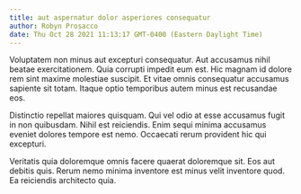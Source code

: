 ```yaml
---
title: aut aspernatur dolor asperiores consequatur
author: Robyn Prosacco
date: Thu Oct 28 2021 11:13:17 GMT-0400 (Eastern Daylight Time)
---
```

Voluptatem non minus aut excepturi consequatur. Aut accusamus nihil beatae exercitationem. Quia corrupti impedit eum est. Hic magnam id dolore rem sint maxime molestiae suscipit. Et vitae omnis consequatur accusamus sapiente sit totam. Itaque optio temporibus autem minus est recusandae eos.

 Distinctio repellat maiores quisquam. Qui vel odio at esse accusamus fugit in non quibusdam. Nihil est reiciendis. Enim sequi minima accusamus eveniet dolores tempore est nemo. Occaecati rerum provident hic qui excepturi.

 Veritatis quia doloremque omnis facere quaerat doloremque sit. Eos aut debitis quis. Rerum nemo minima inventore est minus velit inventore quod. Ea reiciendis architecto quia.